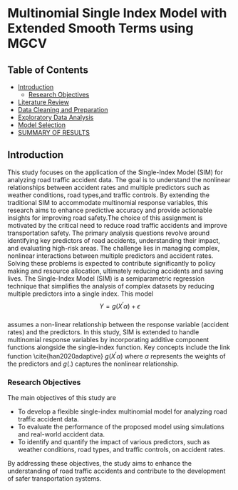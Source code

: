 
# Multinomial Single Index Model with Extended Smooth Terms using MGCV


## Table of Contents
- [Introduction](#Introduction)
  - [Research Objectives](#research-objectives)
- [Literature Review](#Literature-Review)
- [Data Cleaning and Preparation](#data-cleaning-and-preparation)
- [Exploratory Data Analysis](#exploratory-data-analysis)
- [Model Selection](#model-selection)
- [SUMMARY OF RESULTS](#summary-of-results)


## Introduction
This study focuses on the application of the Single-Index Model (SIM) for analyzing road traffic accident data. The goal is to understand the nonlinear relationships between accident rates and multiple predictors such as weather conditions, road types,and traffic controls. By extending the traditional SIM to accommodate multinomial response variables, this research aims to enhance predictive accuracy and provide actionable insights for improving road safety.The choice of this assignment is motivated by the critical need to reduce road traffic accidents and improve transportation safety. The primary analysis questions revolve around identifying key predictors of road accidents, understanding their impact, and evaluating high-risk areas. The challenge lies in managing complex, nonlinear interactions between multiple predictors and accident rates. Solving these problems is expected to contribute significantly to policy making and resource allocation, ultimately reducing accidents and saving lives. The Single-Index Model (SIM) is a semiparametric regression technique that simplifies the analysis of complex datasets by reducing multiple predictors into a single index.  This model\
                                                                                $$Y = g(X^{\prime}\alpha) + \epsilon$$\
assumes a non-linear relationship between the response variable (accident rates) and the predictors. In this study, SIM is extended to handle multinomial response variables by incorporating additive component functions alongside the single-index function. Key concepts include the link function  \cite{han2020adaptive} $g(X^{\prime}\alpha)$ where $\alpha$ represents the weights of the predictors and $g(.)$ captures the nonlinear relationship.

### Research Objectives
The main objectives of this study are

- To develop a flexible single-index multinomial model for analyzing road traffic accident data.
- To evaluate the performance of the proposed model using simulations and real-world accident data.
- To identify and quantify the impact of various predictors, such as weather conditions, road types, and traffic controls, on accident rates.
    
By addressing these objectives, the study aims to enhance the understanding of road traffic accidents and contribute to the development of safer transportation systems.
